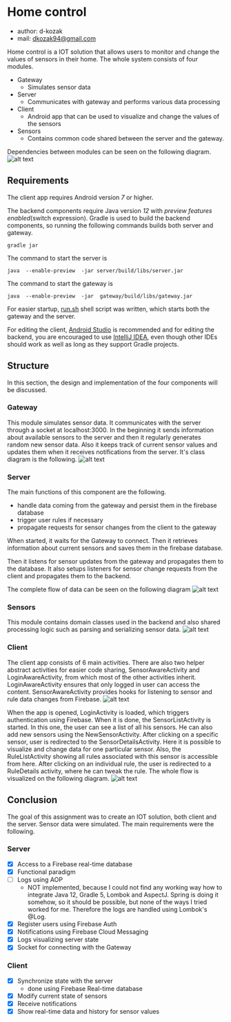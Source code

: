 # Home control

* author: d-kozak
* mail: dkozak94@gmail.com

Home control is a IOT solution that allows users to monitor and change the values of sensors in their home. 
The whole system consists of four modules.

* Gateway
    * Simulates sensor data
* Server
    * Communicates with gateway and performs various data processing
* Client
    * Android app that can be used to visualize and change the values of the sensors
* Sensors
    * Contains common code shared between the server and the gateway. 

Dependencies between modules can be seen on the following diagram.
![alt text](./imgs/main-deps.png)

## Requirements
The client app requires Android version _7_ or higher.

The backend components require Java version _12_ with _preview features enabled_(switch expression). Gradle is used to build the backend components,
so running the following commands builds both server and gateway.
```
gradle jar
```
The command to start the server is
```
java  --enable-preview  -jar server/build/libs/server.jar
```
The command to start the gateway is
```
java  --enable-preview  -jar  gateway/build/libs/gateway.jar
```

For easier startup, [run.sh](./run.sh) shell script was written, which starts both the gateway and the server.

For editing the client, [Android Studio](https://developer.android.com/studio/?gclid=Cj0KCQjw9JzoBRDjARIsAGcdIDVKioluWo98udXZtLYEUFwdkUPb_eNCMVdCwZJFjLHwzXrjwyaDGioaAibbEALw_wcB)
is recommended and for editing the backend, you are encouraged to use [IntelliJ IDEA](https://www.jetbrains.com/idea/specials/idea/ultimate.html?gclid=Cj0KCQjwo7foBRD8ARIsAHTy2wnI0oTQIOPsaqz6WNrpCz_LZDErrCRMYsIeAC3FQF1t699ipOkOpcwaAui9EALw_wcB),
even though other IDEs should work as well as long as they support Gradle projects. 

## Structure
In this section, the design and implementation of the four components will be discussed.

### Gateway
This module simulates sensor data. It communicates with the server through a socket at localhost:3000.
In the beginning it sends information about available sensors to the server and then it regularly generates random new sensor data.
Also it keeps track of current sensor values and updates them when it receives notifications from the server.
It's class diagram is the following.
![alt text](./imgs/gateway-classes.png)

### Server
The main functions of this component are the following.
 
* handle data coming from the gateway and persist them in the firebase database
* trigger user rules if necessary
* propagate requests for sensor changes from the client to the gateway

When started, it waits for the Gateway to connect. Then it retrieves information about current sensors
and saves them in the firebase database. 

Then it listens for sensor updates from the gateway and propagates them to the database.
It also setups listeners for sensor change requests from the client 
and propagates them to the backend.

The complete flow of data can be seen on the following diagram
![alt text](./imgs/dataflow.png)

### Sensors
This module contains domain classes used in the backend and also shared processing logic such as parsing
and serializing sensor data.
![alt text](./imgs/sensors-classes.png)

### Client 
The client app consists of 6 main activities. There are also two helper abstract activities for easier code sharing, SensorAwareActivity and LoginAwareActivity,
from which most of the other activities inherit. LoginAwareActivity ensures that only logged in user can access the content. SensorAwareActivity provides hooks
for listening to sensor and rule data changes from Firebase.
![alt text](./imgs/activities-class.png)

When the app is opened, LoginActivity is loaded, which triggers authentication using Firebase. When it is done, the SensorListActivity is started.
In this one, the user can see a list of all his sensors. He can also add new sensors using the NewSensorActivity. After clicking on a specific sensor,
user is redirected to the SensorDetailsActivity. Here it is possible to visualize and change data for one particular sensor. Also, the RuleListActivity
showing all rules associated with this sensor is accessible from here. After clicking on an individual rule, the user is redirected to a RuleDetails activity,
where he can tweak the rule. The whole flow is visualized on the following diagram.
![alt text](./imgs/activities-flow.png)
 

## Conclusion
The goal of this assignment was to create an IOT solution, both client and the server. Sensor data were simulated.
The main requirements were the following.

### Server
- [x] Access to a Firebase real-time database
- [x] Functional paradigm
- [ ] Logs using AOP
    * NOT implemented, because I could not find any working way how to integrate Java 12, Gradle 5, Lombok and AspectJ. Spring is doing it somehow, so it
    should be possible, but none of the ways I tried worked for me. Therefore the logs are handled using Lombok's @Log.  
- [x] Register users using Firebase Auth
- [x] Notifications using Firebase Cloud Messaging
- [x] Logs visualizing server state
- [x] Socket for connecting with the Gateway

### Client
- [x] Synchronize state with the server
    * done using Firebase Real-time database
- [x] Modify current state of sensors
- [x] Receive notifications
- [x] Show real-time data and history for sensor values
